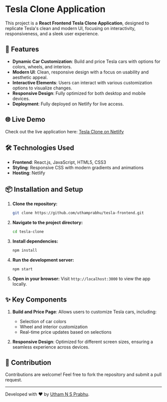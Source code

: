 # Tesla Clone Application

This project is a **React Frontend Tesla Clone Application**, designed to replicate Tesla's clean and modern UI, focusing on interactivity, responsiveness, and a sleek user experience.

## 🚀 Features

- **Dynamic Car Customization**: Build and price Tesla cars with options for colors, wheels, and interiors.
- **Modern UI**: Clean, responsive design with a focus on usability and aesthetic appeal.
- **Interactive Elements**: Users can interact with various customization options to visualize changes.
- **Responsive Design**: Fully optimized for both desktop and mobile devices.
- **Deployment**: Fully deployed on Netlify for live access.

## 🌐 Live Demo

Check out the live application here: [Tesla Clone on Netlify](https://unsp-tesla.netlify.app/)

## 🛠️ Technologies Used

- **Frontend**: React.js, JavaScript, HTML5, CSS3
- **Styling**: Responsive CSS with modern gradients and animations
- **Hosting**: Netlify

## 📦 Installation and Setup

1. **Clone the repository:**
   ```bash
   git clone https://github.com/uthamprabhu/tesla-frontend.git
   ```

2. **Navigate to the project directory:**
   ```bash
   cd tesla-clone
   ```

3. **Install dependencies:**
   ```bash
   npm install
   ```

4. **Run the development server:**
   ```bash
   npm start
   ```

5. **Open in your browser:**
   Visit `http://localhost:3000` to view the app locally.

## ✨ Key Components

1. **Build and Price Page**: Allows users to customize Tesla cars, including:
   - Selection of car colors
   - Wheel and interior customization
   - Real-time price updates based on selections

2. **Responsive Design**: Optimized for different screen sizes, ensuring a seamless experience across devices.

## 🤝 Contribution

Contributions are welcome! Feel free to fork the repository and submit a pull request.

---

Developed with ❤️ by [Utham N S Prabhu](https://github.com/uthamprabhu).
